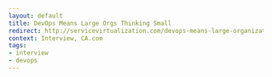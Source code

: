 ```yaml
---
layout: default
title: DevOps Means Large Orgs Thinking Small
redirect: http://servicevirtualization.com/devops-means-large-organizations-thinking-more-like-small-ones
context: Interview, CA.com
tags:
- interview
- devops
---
```

